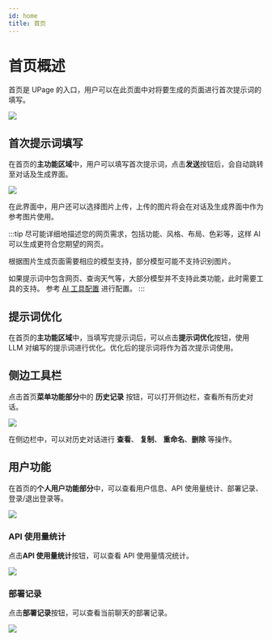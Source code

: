 ```yaml
---
id: home
title: 首页
---
```


# 首页概述

首页是 UPage 的入口，用户可以在此页面中对将要生成的页面进行首次提示词的填写。

![](/img/user-guide/home/index.png)

## 首次提示词填写

在首页的**主功能区域**中，用户可以填写首次提示词，点击**发送**按钮后，会自动跳转至对话及生成界面。

![](/img/user-guide/home/index_prompt.png)

在此界面中，用户还可以选择图片上传，上传的图片将会在对话及生成界面中作为参考图片使用。

:::tip
尽可能详细地描述您的网页需求，包括功能、风格、布局、色彩等，这样 AI 可以生成更符合您期望的网页。

根据图片生成页面需要相应的模型支持，部分模型可能不支持识别图片。

如果提示词中包含网页、查询天气等，大部分模型并不支持此类功能，此时需要工具的支持。 参考 [AI 工具配置](../configuration#ai-工具配置) 进行配置。
:::

## 提示词优化

在首页的**主功能区域**中，当填写完提示词后，可以点击**提示词优化**按钮，使用 LLM 对编写的提示词进行优化。优化后的提示词将作为首次提示词使用。

## 侧边工具栏

点击首页**菜单功能部分**中的 **历史记录** 按钮，可以打开侧边栏，查看所有历史对话。

![](/img/user-guide/home/index_history.png)

在侧边栏中，可以对历史对话进行 **查看**、 **复制**、 **重命名**、**删除** 等操作。

## 用户功能

在首页的**个人用户功能部分**中，可以查看用户信息、API 使用量统计、部署记录、登录/退出登录等。

![](/img/user-guide/home/user_detail.png)

### API 使用量统计

点击**API 使用量统计**按钮，可以查看 API 使用量情况统计。

![](/img/user-guide/home/api_usage.png)

### 部署记录

点击**部署记录**按钮，可以查看当前聊天的部署记录。

![](/img/user-guide/home/deployment_records.png)

